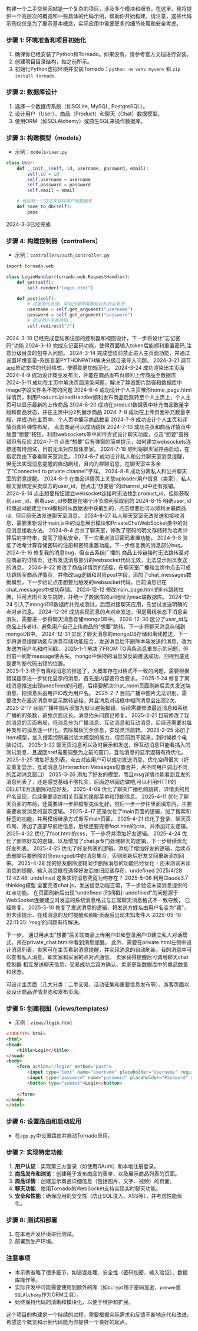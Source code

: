 构建一个二手交易网站是一个复杂的项目，涉及多个模块和细节。在这里，我将提供一个高层次的概览和一些具体的代码示例，帮助你开始构建。请注意，这些代码示例仅仅是为了展示基本概念，实际应用中需要更多的细节处理和安全考虑。

### 步骤 1: 环境准备和项目初始化

1. 确保你已经安装了Python和Tornado。如果没有，请参考官方文档进行安装。
2. 创建项目目录结构，如之前所示。
3. 初始化Python虚拟环境并安装Tornado：`python -m venv myvenv` 和 `pip install tornado`.

### 步骤 2: 数据库设计

1. 选择一个数据库系统（如SQLite, MySQL, PostgreSQL）。
2. 设计用户（User）、商品（Product）和聊天（Chat）数据模型。
3. 使用ORM（如SQLAlchemy）或原生SQL来操作数据库。

### 步骤 3: 构建模型（models）

- 示例：`models/user.py`

```python
class User:
    def __init__(self, id, username, password, email):
        self.id = id
        self.username = username
        self.password = password
        self.email = email

    # 假设有一个方法来保存用户到数据库
    def save_to_db(self):
        pass
```
2024-3-3已经完成

### 步骤 4: 构建控制器（controllers）

- 示例：`controllers/auth_controller.py`

```python
import tornado.web

class LoginHandler(tornado.web.RequestHandler):
    def get(self):
        self.render("login.html")

    def post(self):
        # 这里简化处理，实际应用中需要验证和安全考虑
        username = self.get_argument("username")
        password = self.get_argument("password")
        # 验证用户名和密码...
        self.redirect("/")
```
2024-3-10  已经完成登陆和注册的控制器和视图设计，下一步将设计“忘记密码”功能
2024-3-13 完成忘记密码功能，使得页面输入token后能顺利重置密码,注意分级目录的包导入问题。
2024-3-14 完成登陆前禁止进入主页面功能，并通过设置环境变量-系统变量PYTHONPATH解决分级目录导入问题。
2024-3-21 调节app启动文件的代码格式，使得其更加规范化。
2024-3-24 成功渲染出主页面
2024-4-9 成功设计商品发布页，并能在商品发布页顺利上传商品至数据库
2024-5-11 成功在主页中解决页面渲染问题，解决了静态图片路径和数据库中image字段文件名不符的问题
2024-6-4 成功设计个人主页雏形home_page.html详情页，利用ProductUploadHandler顺利发布商品后跳转至个人主页上，个人主页可以显示最新的上传商品
2024-6-20 成功在product数据表中补充商品数量字段和商品状态，并在主页中分2列展示商品
2024-7-8 成功在上传页面补充数量字段，并成功在主页中、个人页中展示商品数量
2024-7-9 成功设计个人主页和详情页图片弹性布局， 点击商品可以成功跳转
2024-7-10 成功主页和商品详情页中放置“想要”按钮，利用websockets等中间件方式设计聊天功能，点击“想要”虽报错但有反应
2024-7-11 点击“想要”后有弹窗的简单提示，如何建立websockets连接还有待测试，目前无法对应具体卖家。
2024-7-18 顺利将聊天室路由启动，在指定路由下查看聊天室消息。
2024-8-7 成功设计私人和公共聊天室消息提醒，但无法实现消息提醒的自动刷线，且均为群聊消息，在聊天室中多余了"Connected to private channel"字样。
2024-8-8 成功分离私人和公共聊天室的消息提醒。
2024-8-9 在商品详情页上关联uploader用户信息（卖家），私人聊天室绑定买卖双方的user_id，但点击“想要后”的channel_id中还有报错。
2024-8-14 点击想要按钮建立websocket连接时无法找到product_id，但能获取到user_id，看看user_id参数是在哪个环节顺利获取到的
2024-8-15 明确user_id和商品id是建立html模板时从数据表中获取到的，点击想要后可以顺利关联商品id，但目前无法发送聊天室消息。
2024-8-27 私人聊天室室无法发送和接收消息，需要重新设计main.js中的消息展示模块和PrivateChatWebSocket类中的对应消息接收方法。
2024-9-4  合并了聊天室，修改了密码的明文存储转为哈希计算后的字符串，提高了隐私安全，下一次重点验证密码重置功能。
2024-9-8  验证了哈希计算存储密码的注册和密码重置功能，下一步修复我的消息部分bug。
2024-9-16 修复我的消息bug，但点击系统广播的 商品上传链接时无法跳转至对应商品的详情页，还有发送消息部分的websocket代码无效，无法显示网页发送的消息。
2024-9-22 修改了商品详情页的链接，在聊天室广播和主页中点击可成功跳转至商品详情页，并修改tag逻辑和对应post字段，添加了chat_messages数据模型，下一步验证点击想要后触发的websocket代码，目前消息已在chat_messages中成功存储。
2024-12-12 修改main_page.html的link跳转位置，只可点图片发生跳转，并统一了数据库的url地址为mac端数据库。
2024-12-24 引入了mongoDB数据库并完成测试，后面对接聊天应用，先尝试发送明确的点对点消息。
2024-12-26 成功实现消息的点对点发送，但是离线状态下消息会消失，需要进一步将聊天消息存储mongoDB中。
2024-12-30 区分了user_id与商品上传者id，避免用户自己上传商品的“想要”跳转，下一步将聊天消息存储到mongoDB中。
2024-12-31 实现了聊天消息的mongoDB存储和离线推送，下一步将消息提醒功能与消息存储功能结合，发送消息后不删除本端发送的消息，改为发送方用户名和时间戳。
2025-1-1  解决了FROM TO两条消息重显示的问题，但目前一刷新message便丢失，mongo中保持的消息没反向推送成功，归根到底还是要判断代码出错的位置。  
2025-1-3 终于有离线消息的推送了，大概率存在id格式不一致的问题，需要根据错误提示进一步优化显示的消息，首先是内容要符合要求。
2025-1-24 修复了离线消息推送出现undefined的问题，后续要解决chat_room页面刷新后丢失发送端消息、把消息头由用户ID改为用户名。
2025-2-7  目前广播中图片无法识别，需要改为在最近消息中显示跳转链接。并且消息对话框中相同消息会出现2次。
2025-2-17 目前广播中图片添加为默认避免报错，后续需要修改最近消息和系统广播的的条数，避免页面过长。消息抬头问题已修复。
2025-2-21 目前修改了我的消息的页面布局，将消息分为广播消息、互动消息和互动消息，后续还需要对每种类型的消息逐一优化，去除模板冗余信息，实现灵活跳转。
2025-2-25 添加了Item模型，加入搜索控制器试验大模型的能力，但目前跑不起来，到时候换个电脑试试。
2025-3-22 聊天页消息可以及时展示和发送，但互动消息只能看插入的测试消息，且返回href需要调整为之前的窗口，互动消息的显示逻辑有待优化。
2025-3-25 增加好友列表，点击对应用户可以成功发送消息，优化空间很大（好友重复显示，互动消息与Interaction Messages位置合并，点不同用户调出不同的互动消息窗口）
2025-3-26 添加了好友的模型，而且msg详情也能看到互发的消息列表了，还是感觉基础不够扎实，后面边巩固边做吧,可以利用HTTP的DELETE方法删除对应好友。
2025-4-09 优化了聊天广播栏的跳转，详情页的用户名呈现，后续需要添加相关页面的尾部菜单和顶部信息。
2025-4-11 优化了聊天页面的布局，还需要进一步把框架先优化好，然后一步一步往里面填东西，主要需要收发消息的显示逻辑。
2025-4-17 还是优化了main页面的逻辑，加了搜索和标签的功能，并用模板继承方式重写main页面。
2025-4-21 优化了登录、聊天页布局，添加了底部导航栏信息，后续还要完善foot.html的css，并添加好友逻辑。
2025-4-22 优化了foot.html的css，下一步将并添加好友逻辑。
2025-4-24 优化了删除好友的逻辑，以及增加了chat.js专门处理聊天的逻辑，下一步继续优化好友列表。
2025-4-25 优化了好友列表的逻辑，添加了增加好友的逻辑，后续点击删除后要删除对应mongodb中的消息集合，否则刷新后好友又回重新添加回来。
2025-4-28 我的好友删除逻辑同步删除消息的功能已经优化！还未测试未读消息的提醒、输入消息框在选择好友后依旧应该存在、undefined 2025/4/28 12:42:48: undefined 这条实时消息究竟为何存在？
2025-5-06 利用Claude3.7 thinking模型 全面完善chat.js，发送信息功能正常，下一步验证未读消息提供的红点功能。
在页面刷新后出现"undefined [时间戳]: undefined"的问题源于WebSocket连接建立时发送的系统消息格式与正常聊天消息格式不一致导致，
已经修复。
2025-5-10 修复了发送消息的逻辑，将发送方姓名由用户名变为“我”，但未读提示、在线消息的及时提醒和刷新页面后出现未知发件人 2025-05-10 22:11:35: ‘msg’的问题有待解决。


下一步， 通过用点击”想要“后关联商品上传用户ID和登录用户ID建立私人对话模式，并在private_chat.html中看到消息提醒。
此外，需要在private.html左侧中设计消息列表，卖家可在主页看到消息提醒，并实现消息的自动刷新。我的消息中可以查看私人消息，即卖家和买家的点对点通信。
卖家获得提醒后可调用聊天chat控制器 相互发送聊天信息，交易成功后双方确认，卖家更新数据库中的商品数量和状态。

可设计主页面（几大分类：二手交易、活动征集和重要信息发布等）、游客页面以及设计商品详情浏览和发布页面。



### 步骤 5: 创建视图（views/templates）

- 示例：`views/login.html`

```html
<!DOCTYPE html>
<html>
<head>
    <title>Login</title>
</head>
<body>
    <form action="/login" method="post">
        <input type="text" name="username" placeholder="Username" required>
        <input type="password" name="password" placeholder="Password" required>
        <button type="submit">Login</button>
        
    </form>
</body>
</html>
```

### 步骤 6: 设置路由和启动应用

- 在`app.py`中设置路由并启动Tornado应用。

### 步骤 7: 实现特定功能

1. **用户认证**：实现第三方登录（如使用OAuth）和本地注册登录。
2. **商品发布和浏览**：创建用于发布商品的表单，以及展示商品列表的页面。
3. **商品详情**：创建显示商品详细信息（包括图片、文字、视频）的页面。
4. **聊天功能**：使用Tornado的WebSocket支持实现实时聊天功能。
5. **安全和性能**：确保应用的安全性（防止SQL注入、XSS等），并考虑性能优化。

### 步骤 8: 测试和部署

1. 在本地开发环境进行测试。
2. 部署到生产环境。

### 注意事项

- 本示例省略了很多细节，如错误处理、安全性（密码加密、输入验证）、数据库操作等。
- 实际开发中可能需要使用到额外的库（如`bcrypt`用于密码加密，`peewee`或`SQLAlchemy`作为ORM工具）。
- 始终保持代码的清晰和模块化，以便于维护和扩展。

这个项目的构建是一个持续的过程，需要根据实际需求和反馈不断地迭代和改进。希望这个概览和示例代码能为你提供一个良好的起点。